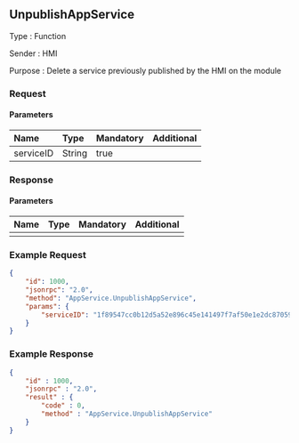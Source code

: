 ## UnpublishAppService

Type
: Function

Sender
: HMI

Purpose
: Delete a service previously published by the HMI on the module

### Request

#### Parameters

|Name|Type|Mandatory|Additional|
|:---|:---|:--------|:---------|
|serviceID|String|true||

### Response

#### Parameters

|Name|Type|Mandatory|Additional|
|:---|:---|:--------|:---------|
|||||

### Example Request

```json
{
    "id": 1000,
    "jsonrpc": "2.0",
    "method": "AppService.UnpublishAppService",
    "params": {
        "serviceID": "1f89547cc0b12d5a52e896c45e141497f7af50e1e2dc8705914e75ef6fbeac03"
    }
}
```

### Example Response

```json
{
    "id" : 1000,
    "jsonrpc" : "2.0",
    "result" : {
        "code" : 0,
        "method" : "AppService.UnpublishAppService"
    }
}
```
